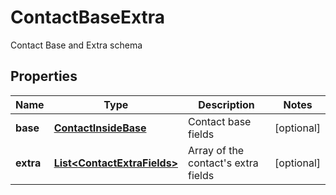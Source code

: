

# ContactBaseExtra

Contact Base and Extra schema
## Properties

Name | Type | Description | Notes
------------ | ------------- | ------------- | -------------
**base** | [**ContactInsideBase**](ContactInsideBase.md) | Contact base fields |  [optional]
**extra** | [**List&lt;ContactExtraFields&gt;**](ContactExtraFields.md) | Array of the contact&#39;s extra fields |  [optional]



